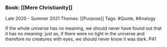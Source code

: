 ### Book: [[Mere Christianity]]
Late 2020 - Summer 2021
Themes: [[Purpose]] 
Tags: #Quote, #Analogy 

If the whole universe has no meaning, we should never have found out that it has no meaning: just as, if there were no light in the universe and therefore no creatures with eyes, we should never know it was dark. P41
